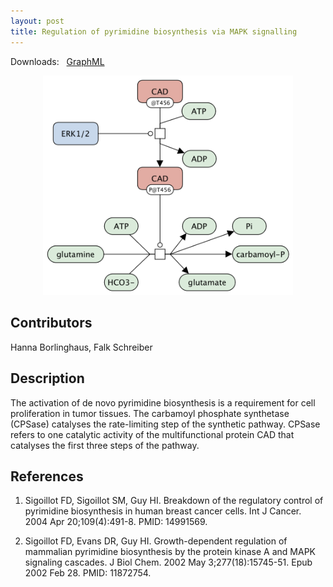 ```yaml
---
layout: post
title: Regulation of pyrimidine biosynthesis via MAPK signalling
---
```


Downloads: &nbsp; 
[GraphML](../downloads/F020-pyrimidine.graphml) &nbsp;
<!--[SBGN-ML](../downloads/F020-pyrimidine_SBGNv02.sbgn) &nbsp;
[Newt](http://web.newteditor.org/?URL=http://metabolismregulation.org/downloads/F020-pyrimidine_newt.sbgn) &nbsp;-->
<p align="middle"><a href="/pyrimidine/"><img id="image" src="/downloads/F020-pyrimidine.png" width="400"/></a></p>

## Contributors 

Hanna Borlinghaus, Falk Schreiber  

## Description

The activation of de novo pyrimidine biosynthesis is a requirement for cell proliferation in tumor tissues. The carbamoyl phosphate synthetase (CPSase) catalyses the rate-limiting step of the synthetic pathway. CPSase refers to one catalytic activity of the multifunctional protein CAD that catalyses the first three steps of the pathway. 



## References

1. Sigoillot FD, Sigoillot SM, Guy HI. Breakdown of the regulatory control of pyrimidine biosynthesis in human breast cancer cells. Int J Cancer. 2004 Apr 20;109(4):491-8. PMID: 14991569.

1. Sigoillot FD, Evans DR, Guy HI. Growth-dependent regulation of mammalian pyrimidine biosynthesis by the protein kinase A and MAPK signaling cascades. J Biol Chem. 2002 May 3;277(18):15745-51. Epub 2002 Feb 28. PMID: 11872754.
